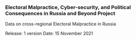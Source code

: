 ### Electoral Malpractice, Cyber-security, and Political Consequences in Russia and Beyond Project

Data on cross-regional Electoral Malpractice in Russia

Release: 1 version
Date: 15 November 2021


